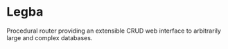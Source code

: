 # Legba
Procedural router providing an extensible CRUD web interface to arbitrarily large and complex databases.
